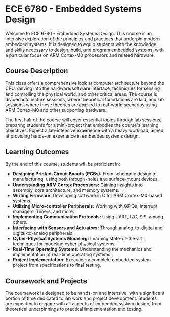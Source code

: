# ECE 6780 - Embedded Systems Design

Welcome to ECE 6780 - Embedded Systems Design. This course is an intensive exploration of the principles and practices that underpin modern embedded systems. It is designed to equip students with the knowledge and skills necessary to design, build, and program embedded systems, with a particular focus on ARM Cortex-M0 processors and related hardware.

## Course Description

This class offers a comprehensive look at computer architecture beyond the CPU, delving into the hardware/software interface, techniques for sensing and controlling the physical world, and other critical areas. The course is divided into lecture sessions, where theoretical foundations are laid, and lab sessions, where these theories are applied to real-world scenarios using ARM Cortex-M0 and other supporting hardware.

The first half of the course will cover essential topics through lab sessions, preparing students for a mini-project that embodies the course's learning objectives. Expect a lab-intensive experience with a heavy workload, aimed at providing hands-on experience in embedded systems design.

## Learning Outcomes

By the end of this course, students will be proficient in:

- **Designing Printed-Circuit Boards (PCBs):** From schematic design to manufacturing, using both through-holes and surface-mount devices.
- **Understanding ARM Cortex Processors:** Gaining insights into assembly, core architecture, and memory systems.
- **Writing Firmware:** Developing software in C for ARM Cortex-M0-based systems.
- **Utilizing Micro-controller Peripherals:** Working with GPIOs, Interrupt managers, Timers, and more.
- **Implementing Communication Protocols:** Using UART, I2C, SPI, among others.
- **Interfacing with Sensors and Actuators:** Through analog-to-digital and digital-to-analog peripherals.
- **Cyber-Physical Systems Modeling:** Learning state-of-the-art techniques for modeling cyber-physical systems.
- **Real-Time Operating Systems:** Understanding the mechanics and implementation of real-time operating systems.
- **Project Implementation:** Executing a complete embedded system project from specifications to final testing.

## Coursework and Projects

The coursework is designed to be hands-on and intensive, with a significant portion of time dedicated to lab work and project development. Students are expected to engage with all aspects of embedded system design, from theoretical underpinnings to practical implementation and testing.
